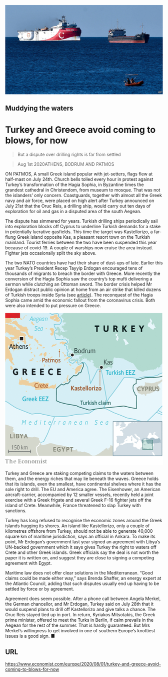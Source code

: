 ![](./images/20200801_EUP502.jpg)

## Muddying the waters

# Turkey and Greece avoid coming to blows, for now

> But a dispute over drilling rights is far from settled

> Aug 1st 2020ATHENS, BODRUM AND PATMOS

ON PATMOS, A small Greek island popular with jet-setters, flags flew at half-mast on July 24th. Church bells tolled every hour in protest against Turkey’s transformation of the Hagia Sophia, in Byzantine times the grandest cathedral in Christendom, from museum to mosque. That was not the islanders’ only concern. Coastguards, together with almost all the Greek navy and air force, were placed on high alert after Turkey announced on July 21st that the Oruc Reis, a drilling ship, would carry out ten days of exploration for oil and gas in a disputed area of the south Aegean.

The dispute has simmered for years. Turkish drilling ships periodically sail into exploration blocks off Cyprus to underline Turkish demands for a stake in potentially lucrative gasfields. This time the target was Kastellorizo, a far-flung Greek island opposite Kas, a pleasant resort town on the Turkish mainland. Tourist ferries between the two have been suspended this year because of covid-19. A couple of warships now cruise the area instead. Fighter jets occasionally split the sky above.

The two NATO countries have had their share of dust-ups of late. Earlier this year Turkey’s President Recep Tayyip Erdogan encouraged tens of thousands of migrants to breach the border with Greece. More recently the conversion of the Hagia Sophia saw the country’s top mufti delivering a sermon while clutching an Ottoman sword. The border crisis helped Mr Erdogan distract public opinion at home from an air strike that killed dozens of Turkish troops inside Syria (see [article](https://www.economist.com//node/21790210)). The reconquest of the Hagia Sophia came amid the economic fallout from the coronavirus crisis. Both were also intended to put pressure on Greece.



![](./images/20200801_EUM932.png)

Turkey and Greece are staking competing claims to the waters between them, and the energy riches that may lie beneath the waves. Greece holds that its islands, even the smallest, have continental shelves where it has the sole right to drill. The EU and America agree. The Eisenhower, an American aircraft-carrier, accompanied by 12 smaller vessels, recently held a joint exercise with a Greek frigate and several Greek F-16 fighter jets off the island of Crete. Meanwhile, France threatened to slap Turkey with sanctions.

Turkey has long refused to recognise the economic zones around the Greek islands hugging its shores. An island like Kastellorizo, only a couple of kilometres offshore from Turkey, should not be able to generate 40,000 square km of maritime jurisdiction, says an official in Ankara. To make its point, Mr Erdogan’s government last year signed an agreement with Libya’s UN-backed government which it says gives Turkey the right to waters off Crete and other Greek islands. Greek officials say the deal is not worth the paper it is written on, and suggest they are close to signing a competing agreement with Egypt.

Maritime law does not offer clear solutions in the Mediterranean. “Good claims could be made either way,” says Brenda Shaffer, an energy expert at the Atlantic Council, adding that such disputes usually end up having to be settled by force or by agreement.

Agreement does seem possible. After a phone call between Angela Merkel, the German chancellor, and Mr Erdogan, Turkey said on July 28th that it would suspend plans to drill off Kastellorizo and give talks a chance. The Oruc Reis stayed tied up in port. In return, Kyriakos Mitsotakis, the Greek prime minister, offered to meet the Turks in Berlin, if calm prevails in the Aegean for the rest of the summer. That is hardly guaranteed. But Mrs Merkel’s willingness to get involved in one of southern Europe’s knottiest issues is a good sign. ■

## URL

https://www.economist.com/europe/2020/08/01/turkey-and-greece-avoid-coming-to-blows-for-now
